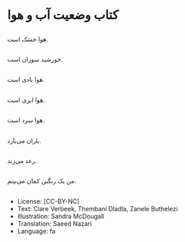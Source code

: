 # کتاب وضعیت آب و هوا

##
هوا خشک است.

##
خورشید سوزان است.

##
هوا بادی است.

##
هوا ابری است.

##
 هوا سرد است.

##
باران می‌بارد.

##
رعد می‌زند.

##
من یک رنگین کمان می‌بینم.

##
* License: [CC-BY-NC]
* Text: Clare Verbeek, Thembani Dladla, Zanele Buthelezi
* Illustration: Sandra McDougall
* Translation: Saeed Nazari
* Language: fa
